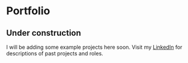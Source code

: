 # Portfolio

## Under construction
I will be adding some example projects here soon. Visit my [LinkedIn](https://www.linkedin.com/in/anne-bernier-42338017/) for descriptions of past projects and roles.


